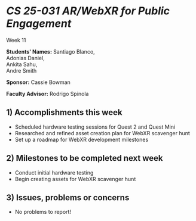# *CS 25-031 AR/WebXR for Public Engagement*

Week 11

**Students' Names:**
Santiago Blanco,  
Adonias Daniel,  
Ankita Sahu,  
Andre Smith  

**Sponsor:**
Cassie Bowman  

**Faculty Advisor:**
Rodrigo Spinola  

## 1) Accomplishments this week ##
   - Scheduled hardware testing sessions for Quest 2 and Quest Mini
   - Researched and refined asset creation plan for WebXR scavenger hunt
   - Set up a roadmap for WebXR development milestones

## 2) Milestones to be completed next week ##
   - Conduct initial hardware testing
   - Begin creating assets for WebXR scavenger hunt

## 3) Issues, problems or concerns ##
   - No problems to report!
